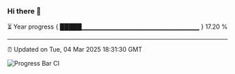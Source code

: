 ### Hi there 👋

⏳ Year progress { █████▁▁▁▁▁▁▁▁▁▁▁▁▁▁▁▁▁▁▁▁▁▁▁▁▁ } 17.20 %

---

⏰ Updated on Tue, 04 Mar 2025 18:31:30 GMT

![Progress Bar CI](https://github.com/ZhaoGui/ZhaoGui/workflows/Progress%20Bar%20CI/badge.svg)
